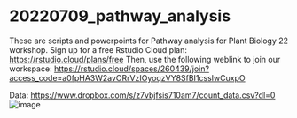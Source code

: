# 20220709_pathway_analysis

These are scripts and powerpoints for Pathway analysis for Plant Biology 22 workshop.
Sign up for a free Rstudio Cloud plan: https://rstudio.cloud/plans/free
Then, use the following weblink to join our workspace:
https://rstudio.cloud/spaces/260439/join?access_code=a0fpHA3W2avORrVzIOyoqzVY8SfBI1cssIwCuxpO

Data: https://www.dropbox.com/s/z7vbjfsis710am7/count_data.csv?dl=0
![image](https://user-images.githubusercontent.com/8162511/178118525-c1e094df-a779-4f45-92db-19eeb8af4771.png)

